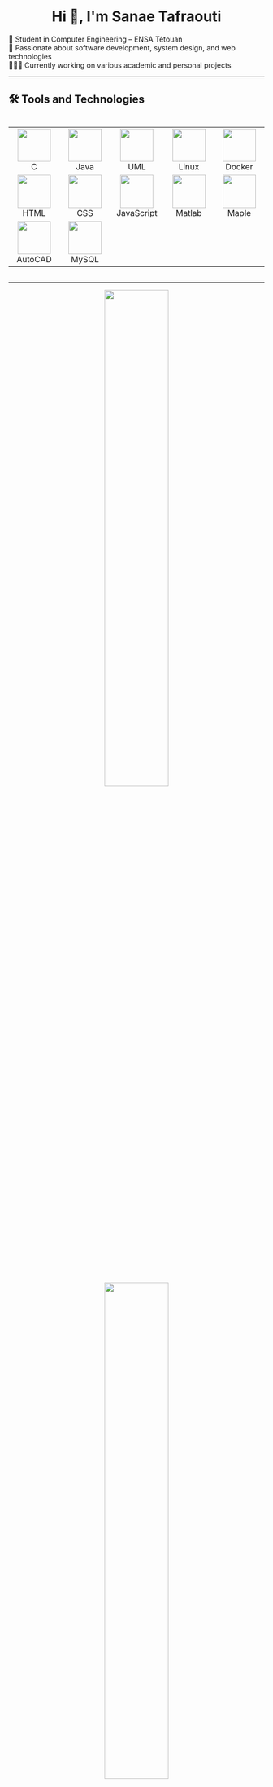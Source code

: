 <h1 align="center">Hi 👋, I'm Sanae Tafraouti</h1>

🔭 Student in Computer Engineering – ENSA Tétouan  
🌱 Passionate about software development, system design, and web technologies  
👩🏽‍💻 Currently working on various academic and personal projects  

---

## 🛠️ Tools and Technologies
<div style="display: flex; align-items: flex-start; align: center">
<table align="center">
  <tr>
    <td align="center" width="96">
        <img src="https://camo.githubusercontent.com/9c35a7e95965c6c4bb6f755421fda7ca7d81e0bdc45e98c5f5e527837c029fdd/68747470733a2f2f692e70696e696d672e636f6d2f6f726967696e616c732f39622f61302f32662f39626130326635613833653330623935653065316564383432383234396564642e676966" width="65" height="65" />
      <br>C
    </td>
    <td align="center" width="96">
        <img src= "https://techstack-generator.vercel.app/java-icon.svg" width="65" height="65" />
      <br>Java
    </td>
    <td align="center" width="96">
        <img src="https://encrypted-tbn0.gstatic.com/images?q=tbn:ANd9GcSYAm56KxOvcav1Ze35W9hWx2gRFlWLYbCwpA&s" width="65" height="65" />
      <br>UML
    </td>
    <td align="center" width="96">
        <img src="https://cdn.jsdelivr.net/gh/devicons/devicon@latest/icons/linux/linux-original.svg" width="65" height="65" />
      <br>Linux
    </td>
    <td align="center" width="96">
        <img src="https://cdn.jsdelivr.net/gh/devicons/devicon@latest/icons/docker/docker-original.svg" width="65" height="65" />
      <br>Docker
    </td>
  </tr>
  <tr>
    <td align="center" width="96">
        <img src="https://cdn.jsdelivr.net/gh/devicons/devicon@latest/icons/html5/html5-original.svg" width="65" height="65" />
      <br>HTML
    </td>
    <td align="center" width="96">
        <img src="https://cdn.jsdelivr.net/gh/devicons/devicon@latest/icons/css3/css3-original.svg" width="65" height="65" />
      <br>CSS
    </td>
    <td align="center" width="96">
        <img src="https://cdn.jsdelivr.net/gh/devicons/devicon@latest/icons/javascript/javascript-original.svg" width="65" height="65" />
      <br>JavaScript
    </td>
    <td align="center" width="96">
        <img src="https://camo.githubusercontent.com/5e5ac497c124a29ef845f66c20aea53828795526268954ad30eab2eb20de476b/68747470733a2f2f63646e2e6a7364656c6976722e6e65742f67682f64657669636f6e732f64657669636f406c61746573742f69636f6e732f6d61746c61622f6d61746c61622d6f726967696e616c2e737667" width="65" height="65" />
      <br>Matlab
    </td>
    <td align="center" width="96">
        <img src="https://www.maplesoft.com/images2015/Maple_lg.png" width="65" height="65" />
      <br>Maple
    </td>
  </tr>
  <tr>
    <td align="center" width="96">
        <img src="https://cdn2.iconfinder.com/data/icons/icons-mega-pack-1-and-2/256/Autodesk_AutoCAD.png" width="65" height="65" />
      <br>AutoCAD
    </td>
    <td align="center" width="96">
        <img src="https://techstack-generator.vercel.app/mysql-icon.svg" width="65" height="65" />
      <br>MySQL
    </td>
  </tr>
</table>
</div>

---

<p align="center">
<a href="https://github.com/tafraouti-sanae01?tab=repositories"><img src="https://github-readme-stats-one-bice.vercel.app/api?username=tafraouti-sanae01&theme=gotham&show_icons=true&count_private=true&hide_border=false"  width="50%"/></a>
<a href="https://github.com/tafraouti-sanae01?tab=stars"><img src="https://github-readme-streak-stats.herokuapp.com?user=tafraouti-sanae01&theme=gotham&hide_border=false&date_format=M%20j%5B%2C%20Y%5D"  width="50%"/></a>
</p>

---

## 📂 My Repositories

- [Orientation-scolaire](https://github.com/tafraouti-sanae01/Orientation-scolaire) – Projet d’orientation académique  
- [Solo-Vs-Multi-Shooter-Game](https://github.com/tafraouti-sanae01/Solo-Vs-Multi-Shooter-Game) – Jeu développé en Java  
- [Portail-Genie-Informatique1](https://github.com/tafraouti-sanae01/Portail-Genie-Informatique1) – Portail pour la filière Génie Informatique  
- [API-Java](https://github.com/tafraouti-sanae01/API-Java) – Projet API en Java  
- [Projet_web25](https://github.com/iSOx64/projet_web25) – Portail officiel CAN 2025  
- [Learn-C](https://github.com/tafraouti-sanae01/Learn-C) – Exercices et apprentissage du langage C  
- [Systeme-de-Gestion-des-Etudiants](https://github.com/tafraouti-sanae01/Systeme-de-Gestion-des-Etudiants) – Gestion des étudiants et des notes  
- [PHP](https://github.com/tafraouti-sanae01/PHP) – Exercices & projets en PHP  
- [automate-fini-en-c](https://github.com/ferdaoussBouchennou/automate-fini-en-c) – Automates finis en C  
- [projet-docker](https://github.com/zohriHafsa/projet-docker) – Développement web avec Docker  

---

## 🏆 GitHub Trophies
<div align="center">
  <img src="https://github-profile-trophy.vercel.app/?username=tafraouti-sanae01&theme=discord&no-frame=true&no-bg=true&margin-w=15" alt="Trophies">
</div>

---

## 📬 Contact
- 📧 Email: **tafraouti.sanae1@gmail.com**  
- 🔗 LinkedIn: [Sanae Tafraouti](https://www.linkedin.com/in/sanae-tafraouti-040a92362/)  
- 📍 Location: Tetouan, Morocco  
- 🎓 Education: **École Nationale des Sciences Appliquées, Tétouan**  
